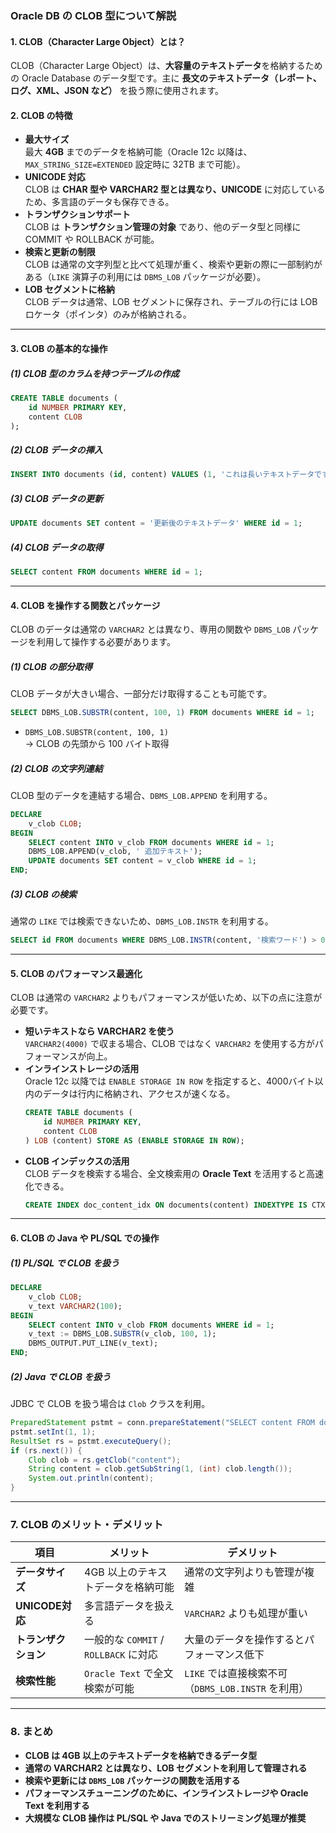 ### **Oracle DB の CLOB 型について解説**

#### **1. CLOB（Character Large Object）とは？**
CLOB（Character Large Object）は、**大容量のテキストデータ**を格納するための Oracle Database のデータ型です。主に **長文のテキストデータ（レポート、ログ、XML、JSON など）** を扱う際に使用されます。

#### **2. CLOB の特徴**
- **最大サイズ**  
  最大 **4GB** までのデータを格納可能（Oracle 12c 以降は、`MAX_STRING_SIZE=EXTENDED` 設定時に 32TB まで可能）。
- **UNICODE 対応**  
  CLOB は **CHAR 型や VARCHAR2 型とは異なり、UNICODE** に対応しているため、多言語のデータも保存できる。
- **トランザクションサポート**  
  CLOB は **トランザクション管理の対象** であり、他のデータ型と同様に COMMIT や ROLLBACK が可能。
- **検索と更新の制限**  
  CLOB は通常の文字列型と比べて処理が重く、検索や更新の際に一部制約がある（`LIKE` 演算子の利用には `DBMS_LOB` パッケージが必要）。
- **LOB セグメントに格納**  
  CLOB データは通常、LOB セグメントに保存され、テーブルの行には LOB ロケータ（ポインタ）のみが格納される。

---

#### **3. CLOB の基本的な操作**
##### **(1) CLOB 型のカラムを持つテーブルの作成**
```sql
CREATE TABLE documents (
    id NUMBER PRIMARY KEY,
    content CLOB
);
```

##### **(2) CLOB データの挿入**
```sql
INSERT INTO documents (id, content) VALUES (1, 'これは長いテキストデータです...');
```

##### **(3) CLOB データの更新**
```sql
UPDATE documents SET content = '更新後のテキストデータ' WHERE id = 1;
```

##### **(4) CLOB データの取得**
```sql
SELECT content FROM documents WHERE id = 1;
```

---

#### **4. CLOB を操作する関数とパッケージ**
CLOB のデータは通常の `VARCHAR2` とは異なり、専用の関数や `DBMS_LOB` パッケージを利用して操作する必要があります。

##### **(1) CLOB の部分取得**
CLOB データが大きい場合、一部分だけ取得することも可能です。

```sql
SELECT DBMS_LOB.SUBSTR(content, 100, 1) FROM documents WHERE id = 1;
```
- `DBMS_LOB.SUBSTR(content, 100, 1)`  
  → CLOB の先頭から 100 バイト取得

##### **(2) CLOB の文字列連結**
CLOB 型のデータを連結する場合、`DBMS_LOB.APPEND` を利用する。

```sql
DECLARE
    v_clob CLOB;
BEGIN
    SELECT content INTO v_clob FROM documents WHERE id = 1;
    DBMS_LOB.APPEND(v_clob, ' 追加テキスト');
    UPDATE documents SET content = v_clob WHERE id = 1;
END;
```

##### **(3) CLOB の検索**
通常の `LIKE` では検索できないため、`DBMS_LOB.INSTR` を利用する。

```sql
SELECT id FROM documents WHERE DBMS_LOB.INSTR(content, '検索ワード') > 0;
```

---

#### **5. CLOB のパフォーマンス最適化**
CLOB は通常の `VARCHAR2` よりもパフォーマンスが低いため、以下の点に注意が必要です。

- **短いテキストなら VARCHAR2 を使う**  
  `VARCHAR2(4000)` で収まる場合、CLOB ではなく `VARCHAR2` を使用する方がパフォーマンスが向上。
- **インラインストレージの活用**  
  Oracle 12c 以降では `ENABLE STORAGE IN ROW` を指定すると、4000バイト以内のデータは行内に格納され、アクセスが速くなる。
  ```sql
  CREATE TABLE documents (
      id NUMBER PRIMARY KEY,
      content CLOB
  ) LOB (content) STORE AS (ENABLE STORAGE IN ROW);
  ```
- **CLOB インデックスの活用**  
  CLOB データを検索する場合、全文検索用の **Oracle Text** を活用すると高速化できる。
  ```sql
  CREATE INDEX doc_content_idx ON documents(content) INDEXTYPE IS CTXSYS.CONTEXT;
  ```

---

#### **6. CLOB の Java や PL/SQL での操作**
##### **(1) PL/SQL で CLOB を扱う**
```sql
DECLARE
    v_clob CLOB;
    v_text VARCHAR2(100);
BEGIN
    SELECT content INTO v_clob FROM documents WHERE id = 1;
    v_text := DBMS_LOB.SUBSTR(v_clob, 100, 1);
    DBMS_OUTPUT.PUT_LINE(v_text);
END;
```

##### **(2) Java で CLOB を扱う**
JDBC で CLOB を扱う場合は `Clob` クラスを利用。

```java
PreparedStatement pstmt = conn.prepareStatement("SELECT content FROM documents WHERE id = ?");
pstmt.setInt(1, 1);
ResultSet rs = pstmt.executeQuery();
if (rs.next()) {
    Clob clob = rs.getClob("content");
    String content = clob.getSubString(1, (int) clob.length());
    System.out.println(content);
}
```

---

### **7. CLOB のメリット・デメリット**
| 項目 | メリット | デメリット |
|------|---------|-----------|
| **データサイズ** | 4GB 以上のテキストデータを格納可能 | 通常の文字列よりも管理が複雑 |
| **UNICODE対応** | 多言語データを扱える | `VARCHAR2` よりも処理が重い |
| **トランザクション** | 一般的な `COMMIT` / `ROLLBACK` に対応 | 大量のデータを操作するとパフォーマンス低下 |
| **検索性能** | `Oracle Text` で全文検索が可能 | `LIKE` では直接検索不可（`DBMS_LOB.INSTR` を利用） |

---

### **8. まとめ**
- **CLOB は 4GB 以上のテキストデータを格納できるデータ型**
- **通常の VARCHAR2 とは異なり、LOB セグメントを利用して管理される**
- **検索や更新には `DBMS_LOB` パッケージの関数を活用する**
- **パフォーマンスチューニングのために、インラインストレージや Oracle Text を利用する**
- **大規模な CLOB 操作は PL/SQL や Java でのストリーミング処理が推奨**
